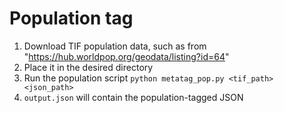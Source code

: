# Population tag
1. Download TIF population data, such as from "https://hub.worldpop.org/geodata/listing?id=64"
2. Place it in the desired directory
3. Run the population script `python metatag_pop.py <tif_path> <json_path>`
4. `output.json` will contain the population-tagged JSON